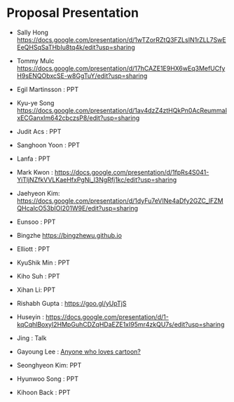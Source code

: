 # Proposal Presentation



* Sally Hong
https://docs.google.com/presentation/d/1wTZorRZtQ3FZLsIN1rZLL7SwEEeQHSqSaTHbIu8tq4k/edit?usp=sharing

* Tommy Mulc
https://docs.google.com/presentation/d/17hCAZE1E9HX6wEq3MefUCfyH9sENQObxcSE-w8GgTuY/edit?usp=sharing

* Egil Martinsson : PPT

* Kyu-ye Song
https://docs.google.com/presentation/d/1av4dzZ4ztHQkPn0AcReummaIxECGanxIm642cbczsP8/edit?usp=sharing


* Judit Acs : PPT

* Sanghoon Yoon : PPT

* Lanfa : PPT

* Mark Kwon : 
https://docs.google.com/presentation/d/1fpRs4S041-YiTljNZfkVVLKaeHfxPgNi_l3NgRfj1kc/edit?usp=sharing

* Jaehyeon Kim:
https://docs.google.com/presentation/d/1dyFu7eVINe4aDfy2GZC_lFZMQHcalcO53bIOl201W9E/edit?usp=sharing

* Eunsoo : PPT

* Bingzhe
https://bingzhewu.github.io

* Elliott : PPT

* KyuShik Min : PPT

* Kiho Suh : PPT

* Xihan Li: PPT

* Rishabh Gupta : https://goo.gl/yUpTjS 

* Huseyin : 
https://docs.google.com/presentation/d/1-kqCqhlBoxyI2HMpGuhCDZqHDaEZE1xI95mr4zkQU7s/edit?usp=sharing

* Jing : Talk

* Gayoung Lee : [Anyone who loves cartoon?](https://docs.google.com/presentation/d/1DD9vSDToC3bYVVSIAzLXmfzb9xQV2frx0FDAgaxGdQA/edit?usp=sharing)

* Seonghyeon Kim: PPT

* Hyunwoo Song : PPT

* Kihoon Back : PPT
